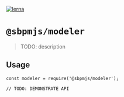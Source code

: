 [![lerna](https://img.shields.io/badge/maintained%20with-lerna-cc00ff.svg)](https://lerna.js.org/)

# `@sbpmjs/modeler`

> TODO: description

## Usage

```
const modeler = require('@sbpmjs/modeler');

// TODO: DEMONSTRATE API
```
